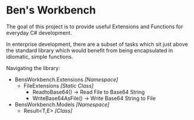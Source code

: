 # Ben's Workbench

The goal of this project is to provide useful Extensions and Functions for everyday C# development.

In enterprise development, there are a subset of tasks which sit just above the standard library which would benefit from being encapsulated in idiomatic, simple functions.

Navigating the library:

- BensWorkbench.Extensions *[Namespace]*
  - FileExtensions *[Static Class]*
    - ReadtoBase64() -> Read File to Base64 String
    - WriteBase64AsFile() -> Write Base64 String to File
- BensWorkbench.Models *[Namespace]*
  - Result<T,E> *[Class]*
